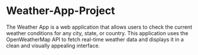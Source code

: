 # Weather-App-Project
The Weather App is a web application that allows users to check the current weather conditions for any city, state, or country. This application uses the OpenWeatherMap API to fetch real-time weather data and displays it in a clean and visually appealing interface.
